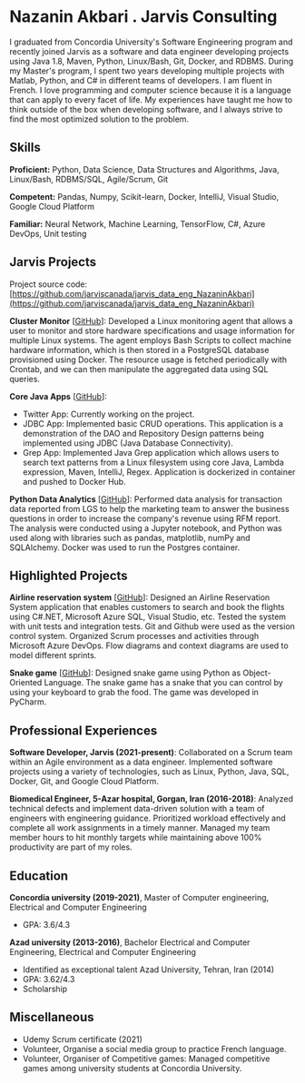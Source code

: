 # Nazanin Akbari . Jarvis Consulting

I graduated from Concordia University's Software Engineering program and recently joined Jarvis as a software and data engineer developing projects using Java 1.8, Maven, Python, Linux/Bash, Git, Docker, and RDBMS. During my Master's program, I spent two years developing multiple projects with Matlab, Python, and C# in different teams of developers. I am fluent in French. I love programming and computer science because it is a language that can apply to every facet of life. My experiences have taught me how to think outside of the box when developing software, and I always strive to find the most optimized solution to the problem.

## Skills

**Proficient:** Python, Data Science, Data Structures and Algorithms, Java, Linux/Bash, RDBMS/SQL, Agile/Scrum, Git

**Competent:** Pandas, Numpy, Scikit-learn, Docker, IntelliJ, Visual Studio, Google Cloud Platform

**Familiar:** Neural Network, Machine Learning, TensorFlow, C#, Azure DevOps, Unit testing

## Jarvis Projects

Project source code: [https://github.com/jarviscanada/jarvis_data_eng_NazaninAkbari](https://github.com/jarviscanada/jarvis_data_eng_NazaninAkbari)


**Cluster Monitor** [[GitHub](https://github.com/jarviscanada/jarvis_data_eng_NazaninAkbari/tree/masterhttps://github.com/jarviscanada/jarvis_data_eng_NazaninAkbari/tree/feature/creating-DDL/linux_sql)]: Developed a Linux monitoring agent that allows a user to monitor and store hardware specifications and usage information for multiple Linux systems. The agent employs Bash Scripts to collect machine hardware information, which is then stored in a PostgreSQL database provisioned using Docker. The resource usage is fetched periodically with Crontab, and we can then manipulate the aggregated data using SQL queries.

**Core Java Apps** [[GitHub](https://github.com/jarviscanada/jarvis_data_eng_NazaninAkbari/tree/masterhttps://github.com/jarviscanada/jarvis_data_eng_NazaninAkbari/tree/feature/java-apps/core_java)]:
      
  -  Twitter App: Currently working on the project.
  -  JDBC App: Implemented basic CRUD operations. This application is a demonstration of the DAO and Repository Design patterns being implemented using JDBC (Java Database Connectivity).
  - Grep App: Implemented Java Grep application which allows users to search text patterns from a Linux filesystem using core Java, Lambda expression, Maven, IntelliJ, Regex. Application is dockerized in container and pushed to Docker Hub.

**Python Data Analytics** [[GitHub](https://github.com/jarviscanada/jarvis_data_eng_NazaninAkbari/tree/masterhttps://github.com/jarviscanada/jarvis_data_eng_NazaninAkbari/tree/master/python_data_analytics)]: Performed data analysis for transaction data reported from LGS to help the marketing team to answer the business questions in order to increase the company's revenue using RFM report. The analysis were conducted using a Jupyter notebook, and Python was used along with libraries such as pandas, matplotlib, numPy and SQLAlchemy. Docker was used to run the Postgres container.


## Highlighted Projects
**Airline reservation system** [[GitHub](https://github.com/Na-zi/Projects/tree/main/airline-reservation)]: Designed an Airline Reservation System application that enables customers to search and book the flights using C#.NET, Microsoft Azure SQL, Visual Studio, etc. Tested the system with unit tests and integration tests. Git and Github were used as the version control system. Organized Scrum processes and activities through Microsoft Azure DevOps. Flow diagrams and context diagrams are used to model different sprints.

**Snake game** [[GitHub](https://github.com/Na-zi/Projects/tree/main/snake_game)]: Designed snake game using Python as Object-Oriented Language. The snake game has a snake that you can control by using your keyboard to grab the food. The game was developed in PyCharm.


## Professional Experiences

**Software Developer, Jarvis (2021-present)**: Collaborated on a Scrum team within an Agile environment as a data engineer. Implemented software projects using a variety of technologies, such as Linux, Python, Java, SQL, Docker, Git, and Google Cloud Platform.

**Biomedical Engineer, 5-Azar hospital, Gorgan, Iran (2016-2018)**: Analyzed technical defects and implement data-driven solution with a team of engineers with engineering guidance. Prioritized workload effectively and complete all work assignments in a timely manner. Managed my team member hours to hit monthly targets while maintaining above 100% productivity are part of my roles.


## Education
**Concordia university (2019-2021)**, Master of Computer engineering, Electrical and Computer Engineering
- GPA: 3.6/4.3

**Azad university (2013-2016)**, Bachelor Electrical and Computer Engineering, Electrical and Computer Engineering
- Identified as exceptional talent Azad University, Tehran, Iran (2014)
- GPA: 3.62/4.3
- Scholarship


## Miscellaneous
- Udemy Scrum certificate (2021)
- Volunteer, Organise a social media group to practice French language.
- Volunteer, Organiser of Competitive games: Managed competitive games among university students at Concordia University.
